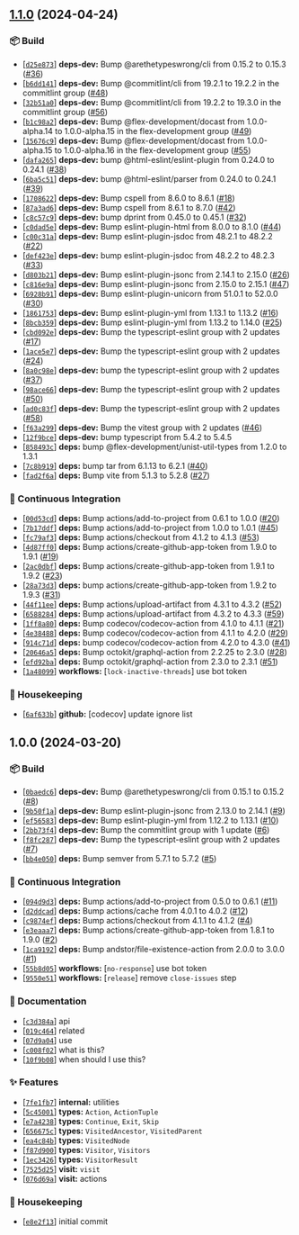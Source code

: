 ## [1.1.0](https://github.com/flex-development/unist-util-visit/compare/1.0.0...1.1.0) (2024-04-24)

### :package: Build

- [[`d25e873`](https://github.com/flex-development/unist-util-visit/commit/d25e873568d5ecb24211687614667e978b5cba43)] **deps-dev:** Bump @arethetypeswrong/cli from 0.15.2 to 0.15.3 ([#36](https://github.com/flex-development/unist-util-visit/issues/36))
- [[`b6dd141`](https://github.com/flex-development/unist-util-visit/commit/b6dd141e3c33c22c76ad31bb97ea856d8489150a)] **deps-dev:** Bump @commitlint/cli from 19.2.1 to 19.2.2 in the commitlint group ([#48](https://github.com/flex-development/unist-util-visit/issues/48))
- [[`32b51a0`](https://github.com/flex-development/unist-util-visit/commit/32b51a0d7987034ed7197fad915de78ab927673a)] **deps-dev:** Bump @commitlint/cli from 19.2.2 to 19.3.0 in the commitlint group ([#56](https://github.com/flex-development/unist-util-visit/issues/56))
- [[`b1c98a2`](https://github.com/flex-development/unist-util-visit/commit/b1c98a251d976ee6edf81139724348775a5afa85)] **deps-dev:** Bump @flex-development/docast from 1.0.0-alpha.14 to 1.0.0-alpha.15 in the flex-development group ([#49](https://github.com/flex-development/unist-util-visit/issues/49))
- [[`15676c9`](https://github.com/flex-development/unist-util-visit/commit/15676c9dd87141c6c09e170fb410c74ed8cc65f1)] **deps-dev:** Bump @flex-development/docast from 1.0.0-alpha.15 to 1.0.0-alpha.16 in the flex-development group ([#55](https://github.com/flex-development/unist-util-visit/issues/55))
- [[`dafa265`](https://github.com/flex-development/unist-util-visit/commit/dafa265dbb9895760053986800b6f8eca6caafda)] **deps-dev:** bump @html-eslint/eslint-plugin from 0.24.0 to 0.24.1 ([#38](https://github.com/flex-development/unist-util-visit/issues/38))
- [[`6ba5c51`](https://github.com/flex-development/unist-util-visit/commit/6ba5c5116c6b0b138f03cb977bdaa0e422dd58e4)] **deps-dev:** bump @html-eslint/parser from 0.24.0 to 0.24.1 ([#39](https://github.com/flex-development/unist-util-visit/issues/39))
- [[`1708622`](https://github.com/flex-development/unist-util-visit/commit/170862227225813ba947f639501f0da1fb1fd26b)] **deps-dev:** Bump cspell from 8.6.0 to 8.6.1 ([#18](https://github.com/flex-development/unist-util-visit/issues/18))
- [[`87a3ad6`](https://github.com/flex-development/unist-util-visit/commit/87a3ad6d62b02896df1396318a061562d1a085a5)] **deps-dev:** Bump cspell from 8.6.1 to 8.7.0 ([#42](https://github.com/flex-development/unist-util-visit/issues/42))
- [[`c8c57c9`](https://github.com/flex-development/unist-util-visit/commit/c8c57c9561faf7972e097e6d77e6ffe4a6bb618c)] **deps-dev:** bump dprint from 0.45.0 to 0.45.1 ([#32](https://github.com/flex-development/unist-util-visit/issues/32))
- [[`c0dad5e`](https://github.com/flex-development/unist-util-visit/commit/c0dad5e66a3824ebd5f3a3156cf4eb7896bdcfba)] **deps-dev:** Bump eslint-plugin-html from 8.0.0 to 8.1.0 ([#44](https://github.com/flex-development/unist-util-visit/issues/44))
- [[`c00c31a`](https://github.com/flex-development/unist-util-visit/commit/c00c31acfe2a2cf382a0e21fade8ccd1ceed37d0)] **deps-dev:** Bump eslint-plugin-jsdoc from 48.2.1 to 48.2.2 ([#22](https://github.com/flex-development/unist-util-visit/issues/22))
- [[`def423e`](https://github.com/flex-development/unist-util-visit/commit/def423e5d20877b306627e9002e79432eacf41e7)] **deps-dev:** bump eslint-plugin-jsdoc from 48.2.2 to 48.2.3 ([#33](https://github.com/flex-development/unist-util-visit/issues/33))
- [[`d803b21`](https://github.com/flex-development/unist-util-visit/commit/d803b212761d08f537ae8c1ef83bad8d9b98a56a)] **deps-dev:** Bump eslint-plugin-jsonc from 2.14.1 to 2.15.0 ([#26](https://github.com/flex-development/unist-util-visit/issues/26))
- [[`c816e9a`](https://github.com/flex-development/unist-util-visit/commit/c816e9a02db89aa5743fef3b0dd1f0f2097324ce)] **deps-dev:** Bump eslint-plugin-jsonc from 2.15.0 to 2.15.1 ([#47](https://github.com/flex-development/unist-util-visit/issues/47))
- [[`6928b91`](https://github.com/flex-development/unist-util-visit/commit/6928b911099f6cc59d349f4421cec8d2b6cec9ea)] **deps-dev:** Bump eslint-plugin-unicorn from 51.0.1 to 52.0.0 ([#30](https://github.com/flex-development/unist-util-visit/issues/30))
- [[`1861753`](https://github.com/flex-development/unist-util-visit/commit/186175379515cce38b81d862b64682a53e9f6b79)] **deps-dev:** Bump eslint-plugin-yml from 1.13.1 to 1.13.2 ([#16](https://github.com/flex-development/unist-util-visit/issues/16))
- [[`8bcb359`](https://github.com/flex-development/unist-util-visit/commit/8bcb3594b339bebc2e1cc7294c2f7a541ecb3be3)] **deps-dev:** Bump eslint-plugin-yml from 1.13.2 to 1.14.0 ([#25](https://github.com/flex-development/unist-util-visit/issues/25))
- [[`cbd092e`](https://github.com/flex-development/unist-util-visit/commit/cbd092e33cc77f61648ab2615cc70e9a9bf019c6)] **deps-dev:** Bump the typescript-eslint group with 2 updates ([#17](https://github.com/flex-development/unist-util-visit/issues/17))
- [[`1ace5e7`](https://github.com/flex-development/unist-util-visit/commit/1ace5e75129901146ec20a15a68b41ca0e29b152)] **deps-dev:** Bump the typescript-eslint group with 2 updates ([#24](https://github.com/flex-development/unist-util-visit/issues/24))
- [[`8a0c98e`](https://github.com/flex-development/unist-util-visit/commit/8a0c98eb8acb663ccc7fb4962b1013437514033a)] **deps-dev:** bump the typescript-eslint group with 2 updates ([#37](https://github.com/flex-development/unist-util-visit/issues/37))
- [[`98ace66`](https://github.com/flex-development/unist-util-visit/commit/98ace66409a1738f5bede55f8cb86857942f0003)] **deps-dev:** Bump the typescript-eslint group with 2 updates ([#50](https://github.com/flex-development/unist-util-visit/issues/50))
- [[`ad0c83f`](https://github.com/flex-development/unist-util-visit/commit/ad0c83f064a8a6ec77251003dac4b02d9045cd7c)] **deps-dev:** Bump the typescript-eslint group with 2 updates ([#58](https://github.com/flex-development/unist-util-visit/issues/58))
- [[`f63a299`](https://github.com/flex-development/unist-util-visit/commit/f63a2994eb04451ad06f7d8614240ba26c56d048)] **deps-dev:** Bump the vitest group with 2 updates ([#46](https://github.com/flex-development/unist-util-visit/issues/46))
- [[`12f9bce`](https://github.com/flex-development/unist-util-visit/commit/12f9bce133272d9f6097ac71fe475622867d0b74)] **deps-dev:** bump typescript from 5.4.2 to 5.4.5
- [[`858493c`](https://github.com/flex-development/unist-util-visit/commit/858493c52cb420f6feb3f6a20d13e98cfe027e7c)] **deps:** bump @flex-development/unist-util-types from 1.2.0 to 1.3.1
- [[`7c8b919`](https://github.com/flex-development/unist-util-visit/commit/7c8b919bae72004ca7485ea36ff85533a7a2c0a3)] **deps:** bump tar from 6.1.13 to 6.2.1 ([#40](https://github.com/flex-development/unist-util-visit/issues/40))
- [[`fad2f6a`](https://github.com/flex-development/unist-util-visit/commit/fad2f6a8275120d4e887bddf7cc3a3552bebe5a5)] **deps:** Bump vite from 5.1.3 to 5.2.8 ([#27](https://github.com/flex-development/unist-util-visit/issues/27))

### :robot: Continuous Integration

- [[`00d53cd`](https://github.com/flex-development/unist-util-visit/commit/00d53cd5578b85bd6c228af3c920db8ea3ad4a76)] **deps:** Bump actions/add-to-project from 0.6.1 to 1.0.0 ([#20](https://github.com/flex-development/unist-util-visit/issues/20))
- [[`7b17ddf`](https://github.com/flex-development/unist-util-visit/commit/7b17ddfc90516186fc3a7819148269949cb48050)] **deps:** Bump actions/add-to-project from 1.0.0 to 1.0.1 ([#45](https://github.com/flex-development/unist-util-visit/issues/45))
- [[`fc79af3`](https://github.com/flex-development/unist-util-visit/commit/fc79af363519689bd898dc81ee4abdde37631637)] **deps:** Bump actions/checkout from 4.1.2 to 4.1.3 ([#53](https://github.com/flex-development/unist-util-visit/issues/53))
- [[`4d87ff0`](https://github.com/flex-development/unist-util-visit/commit/4d87ff0f4ae482b6c9a8b3a52a3ae874092d7405)] **deps:** Bump actions/create-github-app-token from 1.9.0 to 1.9.1 ([#19](https://github.com/flex-development/unist-util-visit/issues/19))
- [[`2ac0dbf`](https://github.com/flex-development/unist-util-visit/commit/2ac0dbfeb057aee8713198f29c11201fa1926c06)] **deps:** Bump actions/create-github-app-token from 1.9.1 to 1.9.2 ([#23](https://github.com/flex-development/unist-util-visit/issues/23))
- [[`28a73d3`](https://github.com/flex-development/unist-util-visit/commit/28a73d3bbd5beb5186c5eca83aefc7af3f635978)] **deps:** bump actions/create-github-app-token from 1.9.2 to 1.9.3 ([#31](https://github.com/flex-development/unist-util-visit/issues/31))
- [[`44f11ee`](https://github.com/flex-development/unist-util-visit/commit/44f11eed8f8aa9668a446eb165f3bb45223d05c9)] **deps:** Bump actions/upload-artifact from 4.3.1 to 4.3.2 ([#52](https://github.com/flex-development/unist-util-visit/issues/52))
- [[`6588284`](https://github.com/flex-development/unist-util-visit/commit/6588284dfa07aaf0d1dc953c3939dba4ebcb3895)] **deps:** Bump actions/upload-artifact from 4.3.2 to 4.3.3 ([#59](https://github.com/flex-development/unist-util-visit/issues/59))
- [[`1ff8a80`](https://github.com/flex-development/unist-util-visit/commit/1ff8a805e78e2309d804cecf0d2eff4f95d687da)] **deps:** Bump codecov/codecov-action from 4.1.0 to 4.1.1 ([#21](https://github.com/flex-development/unist-util-visit/issues/21))
- [[`4e38488`](https://github.com/flex-development/unist-util-visit/commit/4e38488db61016ff5eed3fa43e11595b22521f62)] **deps:** Bump codecov/codecov-action from 4.1.1 to 4.2.0 ([#29](https://github.com/flex-development/unist-util-visit/issues/29))
- [[`914c71d`](https://github.com/flex-development/unist-util-visit/commit/914c71d94f07e38094e2eb7ed8aaf6a00646bdf4)] **deps:** bump codecov/codecov-action from 4.2.0 to 4.3.0 ([#41](https://github.com/flex-development/unist-util-visit/issues/41))
- [[`20646a5`](https://github.com/flex-development/unist-util-visit/commit/20646a56a8350ac0ba120d111000f729a22ff700)] **deps:** Bump octokit/graphql-action from 2.2.25 to 2.3.0 ([#28](https://github.com/flex-development/unist-util-visit/issues/28))
- [[`efd92ba`](https://github.com/flex-development/unist-util-visit/commit/efd92ba9fa3bd38ffb8a2b7021f9907541258f88)] **deps:** Bump octokit/graphql-action from 2.3.0 to 2.3.1 ([#51](https://github.com/flex-development/unist-util-visit/issues/51))
- [[`1a48099`](https://github.com/flex-development/unist-util-visit/commit/1a48099128652f13cd94ba62ad89c5ee1498b057)] **workflows:** [`lock-inactive-threads`] use bot token

### :house_with_garden: Housekeeping

- [[`6af633b`](https://github.com/flex-development/unist-util-visit/commit/6af633b3e0b858f6f587c1bfb9547fed98b9d97e)] **github:** [codecov] update ignore list

## 1.0.0 (2024-03-20)

### :package: Build

- [[`0baedc6`](https://github.com/flex-development/unist-util-visit/commit/0baedc6de2280fdca48d12a36e175feb80b3a1a2)] **deps-dev:** Bump @arethetypeswrong/cli from 0.15.1 to 0.15.2 ([#8](https://github.com/flex-development/unist-util-visit/issues/8))
- [[`9b50f1a`](https://github.com/flex-development/unist-util-visit/commit/9b50f1abc04b549bcc513a1759dbab6e48a1f4a0)] **deps-dev:** Bump eslint-plugin-jsonc from 2.13.0 to 2.14.1 ([#9](https://github.com/flex-development/unist-util-visit/issues/9))
- [[`ef56583`](https://github.com/flex-development/unist-util-visit/commit/ef5658308e8da8e4e35968cfb30af3afa5ebb555)] **deps-dev:** Bump eslint-plugin-yml from 1.12.2 to 1.13.1 ([#10](https://github.com/flex-development/unist-util-visit/issues/10))
- [[`2bb73f4`](https://github.com/flex-development/unist-util-visit/commit/2bb73f4ddf570b8ba87bde56b153ebafe0a6eb18)] **deps-dev:** Bump the commitlint group with 1 update ([#6](https://github.com/flex-development/unist-util-visit/issues/6))
- [[`f8fc287`](https://github.com/flex-development/unist-util-visit/commit/f8fc287c89d02bd3af21aee4f7d654c8b22dc424)] **deps-dev:** Bump the typescript-eslint group with 2 updates ([#7](https://github.com/flex-development/unist-util-visit/issues/7))
- [[`bb4e050`](https://github.com/flex-development/unist-util-visit/commit/bb4e0503040870aefd15226ebf836f39267c71ba)] **deps:** Bump semver from 5.7.1 to 5.7.2 ([#5](https://github.com/flex-development/unist-util-visit/issues/5))

### :robot: Continuous Integration

- [[`094d9d3`](https://github.com/flex-development/unist-util-visit/commit/094d9d3a43726938376b50f001f92bd006912e8b)] **deps:** Bump actions/add-to-project from 0.5.0 to 0.6.1 ([#11](https://github.com/flex-development/unist-util-visit/issues/11))
- [[`d2ddcad`](https://github.com/flex-development/unist-util-visit/commit/d2ddcadf367a3fb481d70152544afd9dd148e25b)] **deps:** Bump actions/cache from 4.0.1 to 4.0.2 ([#12](https://github.com/flex-development/unist-util-visit/issues/12))
- [[`c9874ef`](https://github.com/flex-development/unist-util-visit/commit/c9874ef25ebd117fb12dec140ef30cac27b7a369)] **deps:** Bump actions/checkout from 4.1.1 to 4.1.2 ([#4](https://github.com/flex-development/unist-util-visit/issues/4))
- [[`e3eaaa7`](https://github.com/flex-development/unist-util-visit/commit/e3eaaa72ae9467fbff9abecc2b765be5d1539296)] **deps:** Bump actions/create-github-app-token from 1.8.1 to 1.9.0 ([#2](https://github.com/flex-development/unist-util-visit/issues/2))
- [[`1ca9192`](https://github.com/flex-development/unist-util-visit/commit/1ca9192d06b75f765d534243dd4a0b1005d4475f)] **deps:** Bump andstor/file-existence-action from 2.0.0 to 3.0.0 ([#1](https://github.com/flex-development/unist-util-visit/issues/1))
- [[`55b8d05`](https://github.com/flex-development/unist-util-visit/commit/55b8d05c70c4e4785f1941e2f398cbb7dbf537ca)] **workflows:** [`no-response`] use bot token
- [[`9550e51`](https://github.com/flex-development/unist-util-visit/commit/9550e51834c271ca1cd0124a59160348857cd668)] **workflows:** [`release`] remove `close-issues` step

### :pencil: Documentation

- [[`c3d384a`](https://github.com/flex-development/unist-util-visit/commit/c3d384ab5720fef393d746e3c5ff8d0deb63b711)] api
- [[`019c464`](https://github.com/flex-development/unist-util-visit/commit/019c464db779ec017968b462cba51aae7668d99e)] related
- [[`07d9a04`](https://github.com/flex-development/unist-util-visit/commit/07d9a042f054ef58865c4ad8f7d63c3b4b011518)] use
- [[`c008f02`](https://github.com/flex-development/unist-util-visit/commit/c008f02bac44303d23509e47e9c1cc97d9ccbf7a)] what is this?
- [[`10f9b08`](https://github.com/flex-development/unist-util-visit/commit/10f9b085fe0127ae93b14c2e24973f973d68b2db)] when should I use this?

### :sparkles: Features

- [[`7fe1fb7`](https://github.com/flex-development/unist-util-visit/commit/7fe1fb7d285a78b8905031743aef75ad55ca19ac)] **internal:** utilities
- [[`5c45001`](https://github.com/flex-development/unist-util-visit/commit/5c4500142049dd56f389c45978d4bc369bff5449)] **types:** `Action`, `ActionTuple`
- [[`e7a4238`](https://github.com/flex-development/unist-util-visit/commit/e7a42382ec9b657c2ea248bfe523f28550fe0fe9)] **types:** `Continue`, `Exit`, `Skip`
- [[`656675c`](https://github.com/flex-development/unist-util-visit/commit/656675cdc60eb2477b8f1846fbfe7832ebb66fcc)] **types:** `VisitedAncestor`, `VisitedParent`
- [[`ea4c84b`](https://github.com/flex-development/unist-util-visit/commit/ea4c84b9d49ea64f6f85ddf5b78a6a957a094a81)] **types:** `VisitedNode`
- [[`f87d900`](https://github.com/flex-development/unist-util-visit/commit/f87d9004c0ce327cf5eecfa451e0f9623c39c962)] **types:** `Visitor`, `Visitors`
- [[`1ec3426`](https://github.com/flex-development/unist-util-visit/commit/1ec342678ea6bec07571598f41c608809b843f36)] **types:** `VisitorResult`
- [[`7525d25`](https://github.com/flex-development/unist-util-visit/commit/7525d253f02868f690f0e7af7a828261ac61e1c8)] **visit:** `visit`
- [[`076d69a`](https://github.com/flex-development/unist-util-visit/commit/076d69a95d1949d5e2b9635a2489b41d55d2a088)] **visit:** actions

### :house_with_garden: Housekeeping

- [[`e8e2f13`](https://github.com/flex-development/unist-util-visit/commit/e8e2f139b94fb3444ca5e8c51ebad9074a142ba8)] initial commit



